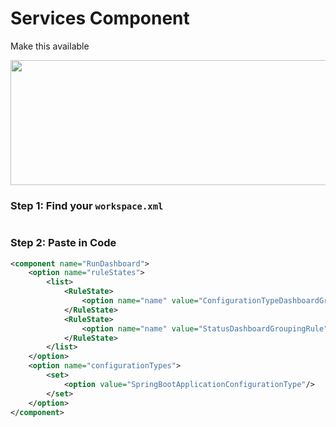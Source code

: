 # Services Component

Make this available

<img src="https://i.imghippo.com/files/DFkYP1718332958.jpg" alt="" border="0" height="200px" width="1000px">

### Step 1: Find your `workspace.xml`

<img src="https://i.imghippo.com/files/YrFlF1718333077.jpg" alt="" border="0">

### Step 2: Paste in Code

```xml
<component name="RunDashboard">
    <option name="ruleStates">
        <list>
            <RuleState>
                <option name="name" value="ConfigurationTypeDashboardGroupingRule"/>
            </RuleState>
            <RuleState>
                <option name="name" value="StatusDashboardGroupingRule"/>
            </RuleState>
        </list>
    </option>
    <option name="configurationTypes">
        <set>
            <option value="SpringBootApplicationConfigurationType"/>
        </set>
    </option>
</component> 
```